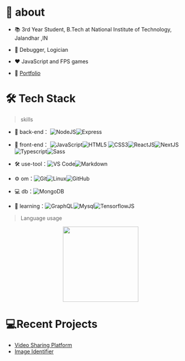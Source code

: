 # 🚀 about

- 📚 3rd Year Student, B.Tech at National Institute of Technology, Jalandhar ,IN
- 💬 Debugger, Logician
- ❤️ JavaScript and FPS games

- 🚀 [Portfolio]()



# 🛠 Tech Stack

> skills

- 🔭 back-end： ![NodeJS](https://img.shields.io/badge/-NodeJS-green?style=flat-circle&logo=Nodejs)![Express](https://img.shields.io/badge/-Express-green?style=flat-circle&logo=Express)

- 👯 front-end： ![JavaScript](https://img.shields.io/badge/-JavaScript-yellow?style=flat-circle&logo=javascript)![HTML5](https://img.shields.io/badge/-HTML5-yellow?style=flat-circle&logo=html5) ![CSS3](https://img.shields.io/badge/-CSS3-yellow?style=flat-circle&logo=css3)![ReactJS](https://img.shields.io/badge/-ReactJS-blue?style=flat-circle&logo=ReactJs)![NextJS](https://img.shields.io/badge/-NextJS-blue?style=flat-circle&logo=NextJs)![Typescript](https://img.shields.io/badge/-Typescript-blue?style=flat-circle&logo=Typescript)![Sass](https://img.shields.io/badge/-Sass-pink?style=flat-circle&logo=Sass)

- :hammer_and_wrench: use-tool：![VS Code](https://img.shields.io/badge/-VSCode-blue?style=flat-circle&logo=VSCode)![Markdown](https://img.shields.io/badge/-Markdown-black?style=flat-circle&logo=markdown)

- ⚙️ om：![Git](https://img.shields.io/badge/-Git-yellow?style=flat-circle&logo=git)![Linux](https://img.shields.io/badge/-Linux-gray?style=flat-circle&logo=Linux)![GitHub](https://img.shields.io/badge/-GitHub-black?style=flat-circle&logo=GitHub)

- 💻 db：![MongoDB](https://img.shields.io/badge/-MongoDB-blue?style=flat-circle&logo=MongoDB)

- 🌱 learning：![GraphQL](https://img.shields.io/badge/-GraphQL-pink?style=flat-circle&logo=Graphql)![Mysql](https://img.shields.io/badge/-Mysql-white?style=flat-circle&logo=mysql)![TensorflowJS](https://img.shields.io/badge/-Mysql-white?style=flat-circle&logo=Tensorflowjs)

  

> Language usage

<div align="center">
    <img height="200px" src="https://github-readme-stats-api-holic-x.vercel.app/api/top-langs/?username=holic-x&theme=gruvbox_light&layout=compact"/>
</div>



# 💻Recent Projects

<!-- BLOG-POST-LIST:START -->
- [Video Sharing Platform](https://github.com/ScriptedPranav/See-you)
- [Image Identifier](https://github.com/ScriptedPranav/Image_Identification)
<!-- BLOG-POST-LIST:END -->


